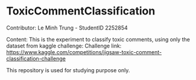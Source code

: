 # ToxicCommentClassification
Contributor:
Le Minh Trung - StudentID 2252854

Content:
This is the experiment to classify toxic comments, using only the dataset from kaggle challenge:
Challenge link: https://www.kaggle.com/competitions/jigsaw-toxic-comment-classification-challenge

This repository is used for studying purpose only.
